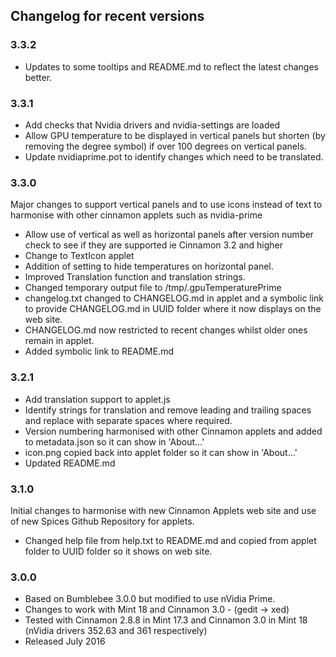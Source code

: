 ## Changelog for recent versions

### 3.3.2

 * Updates to some tooltips and README.md to reflect the latest changes better.

### 3.3.1

 * Add checks that Nvidia drivers and nvidia-settings are loaded
 * Allow GPU temperature to be displayed in vertical panels but shorten (by removing the degree symbol) if over 100 degrees on vertical panels.
 * Update nvidiaprime.pot to identify changes which need to be translated.

### 3.3.0

Major changes to support vertical panels and to use icons instead of text to harmonise with other cinnamon applets such as nvidia-prime

 * Allow use of vertical as well as horizontal panels after version number check to see if they are supported ie Cinnamon 3.2 and higher
 * Change to TextIcon applet
 * Addition of setting to hide temperatures on horizontal panel.
 * Improved Translation function and translation strings.
 * Changed temporary output file to /tmp/.gpuTemperaturePrime
 * changelog.txt changed to CHANGELOG.md in applet and a symbolic link to provide CHANGELOG.md in UUID folder where it now displays on the web site.
 * CHANGELOG.md now restricted to recent changes whilst older ones remain in applet.
 * Added symbolic link to README.md 

### 3.2.1

 * Add translation support to applet.js
 * Identify strings for translation and remove leading and trailing spaces and replace with separate spaces where required.
 * Version numbering harmonised with other Cinnamon applets and added to metadata.json so it can show in 'About...'
 * icon.png copied back into applet folder so it can show in 'About...'
 * Updated README.md

### 3.1.0

Initial changes to harmonise with new Cinnamon Applets web site and use of new Spices Github Repository for applets.

* Changed help file from help.txt to README.md and copied from applet folder to UUID folder so it shows on web site.

### 3.0.0 

 * Based on Bumblebee 3.0.0 but modified to use nVidia Prime.
 * Changes to work with Mint 18 and Cinnamon 3.0 - (gedit -> xed)
 * Tested with Cinnamon 2.8.8 in Mint 17.3 and Cinnamon 3.0 in Mint 18 (nVidia drivers 352.63 and 361 respectively)
 * Released July 2016

